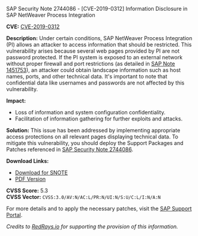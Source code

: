 SAP Security Note 2744086 - [CVE-2019-0312] Information Disclosure in SAP NetWeaver Process Integration

**CVE:** [CVE-2019-0312](https://cve.mitre.org/cgi-bin/cvename.cgi?name=CVE-2019-0312)

**Description:**
Under certain conditions, SAP NetWeaver Process Integration (PI) allows an attacker to access information that should be restricted. This vulnerability arises because several web pages provided by PI are not password protected. If the PI system is exposed to an external network without proper firewall and port restrictions (as detailed in [SAP Note 1451753](https://me.sap.com/notes/1451753)), an attacker could obtain landscape information such as host names, ports, and other technical data. It's important to note that confidential data like usernames and passwords are not affected by this vulnerability.

**Impact:**
- Loss of information and system configuration confidentiality.
- Facilitation of information gathering for further exploits and attacks.

**Solution:**
This issue has been addressed by implementing appropriate access protections on all relevant pages displaying technical data. To mitigate this vulnerability, you should deploy the Support Packages and Patches referenced in [SAP Security Note 2744086](https://me.sap.com/notes/2744086).

**Download Links:**
- [Download for SNOTE](https://notesdownloads.sap.com/note/0040000001047852019)
- [PDF Version](https://userapps.support.sap.com/sap/support/sfm/notes/print/0002744086?language=en-US&token=FB6BFCCFCAF00DD855123FB9572DDAA3)

**CVSS Score:** 5.3  
**CVSS Vector:** `CVSS:3.0/AV:N/AC:L/PR:N/UI:N/S:U/C:L/I:N/A:N`

For more details and to apply the necessary patches, visit the [SAP Support Portal](https://me.sap.com/).

*Credits to [RedRays.io](https://redrays.io) for supporting the provision of this information.*